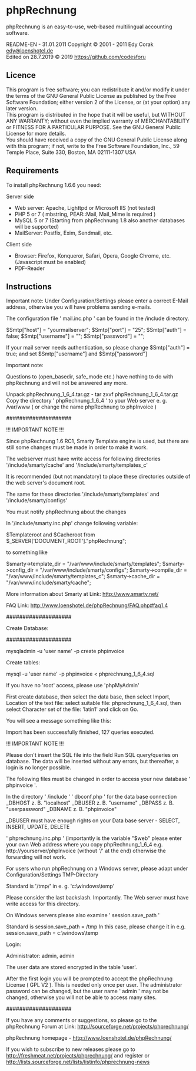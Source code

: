 phpRechnung
========
phpRechnung is an easy-to-use, web-based multilingual accounting software.

README-EN - 31.01.2011 Copyright © 2001 - 2011 Edy Corak edy@loenshotel.de  
Edited on 28.7.2019 © 2019 https://github.com/codesforu  

Licence
--------
This program is free software; you can redistribute it and/or modify it under the terms of the GNU General Public License as published by the Free Software Foundation; either version 2 of the License, or (at your option) any later version.  
This program is distributed in the hope that it will be useful, but WITHOUT ANY WARRANTY; without even the implied warranty of MERCHANTABILITY or FITNESS FOR A PARTICULAR PURPOSE.  See the GNU General Public License for more details.  
You should have received a copy of the GNU General Public License along with this program; if not, write to the Free Software Foundation, Inc., 59 Temple Place, Suite 330, Boston, MA  02111-1307  USA  

Requirements
--------
To install phpRechnung 1.6.6 you need:  

Server side
- Web server: Apache, Lighttpd or Microsoft IIS (not tested)
- PHP 5 or 7 ( mbstring, PEAR::Mail, Mail_Mime is required )
- MySQL 5 or 7 (Starting from phpRechnung 1.8 also another databases will be supported)
- MailServer: Postfix, Exim, Sendmail, etc.

Client side
- Browser: Firefox, Konqueror, Safari, Opera, Google Chrome, etc.(Javascript must be enabled)
- PDF-Reader

Instructions
--------
Important note:
Under Configuration/Settings please enter a correct E-Mail address,
otherwise you will have problems sending e-mails.

The configuration file ' mail.inc.php ' can be found in the /include directory.

$Smtp["host"] = "yourmailserver";
$Smtp["port"] = "25";
$Smtp["auth"] = false;
$Smtp["username"] = "";
$Smtp["password"] = "";

If your mail server needs authentication, so please change
$Smtp["auth"] = true; and set $Smtp["username"] and $Smtp["password"]

Important note:

Questions to (open_basedir, safe_mode etc.) have nothing to do
with phpRechnung and will not be answered any more.

Unpack phpRechnung_1_6_4.tar.gz - tar zxvf phpRechnung_1_6_4.tar.gz
Copy the directory ' phpRechnung_1_6_4 ' to your Web server e. g. /var/www
( or change the name phpRechnung to phpInvoice )

####################

!!! IMPORTANT NOTE !!!

Since phpRechnung 1.6 RC1, Smarty Template engine is used, but there are still some changes must be made in order to make it work.

The webserver must have write access for following directories
'/include/smarty/cache' and '/include/smarty/templates_c'

It is recommended (but not mandatory) to place these directories
outside of the web server's document root.

The same for these directories '/include/smarty/templates' and '/include/smarty/configs'

You must notify phpRechnung about the changes

In '/include/smarty.inc.php' change following variable:

$Templateroot and $Cacheroot from $_SERVER['DOCUMENT_ROOT']."phpRechnung";
	
to something like

$smarty->template_dir = "/var/www/include/smarty/templates";
$smarty->config_dir = "/var/www/include/smarty/configs";
$smarty->compile_dir = "/var/www/include/smarty/templates_c";
$smarty->cache_dir = "/var/www/include/smarty/cache";

More information about Smarty at Link: http://www.smarty.net/

FAQ Link: http://www.loenshotel.de/phpRechnung/FAQ.php#faq1.4


####################

Create Database:

####################

mysqladmin -u 'user name' -p create phpinvoice

Create tables:

mysql -u 'user name' -p phpinvoice < phprechnung_1_6_4.sql

If you have no 'root' access, please use 'phpMyAdmin'

First create database, then select the data base, then select Import,
Location of the text file: select suitable file: phprechnung_1_6_4.sql,
then select Character set of the file: 'latin1' and click on Go.

You will see a message something like this:

Import has been successfully finished, 127 queries executed.

!!! IMPORTANT NOTE !!!

Please don't insert the SQL file into the field Run SQL query/queries on database.
The data will be inserted without any errors, but thereafter, a login is no longer possible.

The following files must be changed
in order to access your new database ' phpinvoice '.

In the directory ' /include '
' dbconf.php ' for the data base connection
_DBHOST z. B. "localhost"
_DBUSER z. B. "username"
_DBPASS z. B. "userpassword"
_DBNAME z. B. "phpinvoice"

_DBUSER must have enough rights on your
Data base server - SELECT, INSERT, UPDATE, DELETE

' phprechnung.inc.php '
(importantly is the variable "$web" please enter your own Web address
where you copy phpRechnung_1_6_4 e.g. http://yourserver/phpInvoice
(without '/' at the end) otherwise the forwarding will not work.

For users who run phpRechnung on a Windows server,
please adapt under Configuration/Settings TMP-Directory

Standard is '/tmp/' in e. g. 'c:\windows\temp\'

Please consider the last backslash. Importantly.
The Web server must have write access for this directory.

On Windows servers please also examine ' session.save_path '

Standard is session.save_path = /tmp
In this case, please change it
in e.g. session.save_path = c:\windows\temp

Login:

Administrator: admin, admin

The user data are stored encrypted in the table 'user'.

After the first login you will be prompted to accept
the phpRechnung License ( GPL V2 ). This is needed only once per user.
The administrator password can be changed, but the user name ' admin ' may not be changed, otherwise you will not be able to access many sites.

####################

If you have any comments or suggestions, so please go to the
phpRechnung Forum at Link: http://sourceforge.net/projects/phprechnung/

phpRechnung homepage - http://www.loenshotel.de/phpRechnung/

If you wish to subscribe to new releases please go to
http://freshmeat.net/projects/phprechnung/ and register
or http://lists.sourceforge.net/lists/listinfo/phprechnung-news
